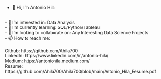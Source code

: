 - 👋 Hi, I’m Antonio Hila
<br/>
- 👀 I’m interested in: Data Analysis<br/>
- 🌱 I’m currently learning: SQL/Python/Tableau<br/>
- 💞️ I’m looking to collaborate on: Any Interesting Data Science Projects<br/>
- 📫 How to reach me:<br/>
<br/>
Github: https://github.com/Ahila700<br/>
LinkedIn: https://www.linkedin.com/in/antonio-hila/<br/>
Medium: https://antoniohila.medium.com/<br/>
Resume: https://github.com/Ahila700/Ahila700/blob/main/Antonio_Hila_Resume.pdf

<!---
Ahila700/Ahila700 is a ✨ special ✨ repository because its `README.md` (this file) appears on your GitHub profile.
You can click the Preview link to take a look at your changes.
--->
